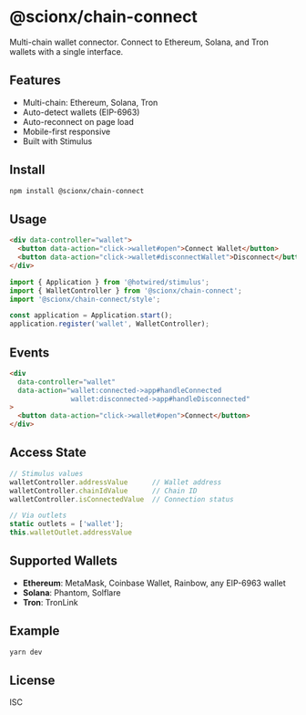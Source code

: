 # @scionx/chain-connect

Multi-chain wallet connector. Connect to Ethereum, Solana, and Tron wallets with a single interface.

## Features

- Multi-chain: Ethereum, Solana, Tron
- Auto-detect wallets (EIP-6963)
- Auto-reconnect on page load
- Mobile-first responsive
- Built with Stimulus

## Install

```bash
npm install @scionx/chain-connect
```

## Usage

```html
<div data-controller="wallet">
  <button data-action="click->wallet#open">Connect Wallet</button>
  <button data-action="click->wallet#disconnectWallet">Disconnect</button>
</div>
```

```javascript
import { Application } from '@hotwired/stimulus';
import { WalletController } from '@scionx/chain-connect';
import '@scionx/chain-connect/style';

const application = Application.start();
application.register('wallet', WalletController);
```

## Events

```html
<div
  data-controller="wallet"
  data-action="wallet:connected->app#handleConnected
               wallet:disconnected->app#handleDisconnected"
>
  <button data-action="click->wallet#open">Connect</button>
</div>
```

## Access State

```javascript
// Stimulus values
walletController.addressValue      // Wallet address
walletController.chainIdValue      // Chain ID
walletController.isConnectedValue  // Connection status

// Via outlets
static outlets = ['wallet'];
this.walletOutlet.addressValue
```

## Supported Wallets

- **Ethereum**: MetaMask, Coinbase Wallet, Rainbow, any EIP-6963 wallet
- **Solana**: Phantom, Solflare
- **Tron**: TronLink

## Example

```bash
yarn dev
```

## License

ISC
